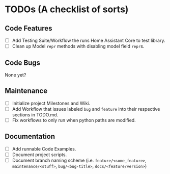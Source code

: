 # TODOs (A checklist of sorts)

## Code Features
- [ ] Add Testing Suite/Workflow the runs Home Assistant Core to test library.
- [ ] Clean up Model `repr` methods with disabling model field `repr`s.

## Code Bugs
None yet?

## Maintenance
- [ ] Initialize project Milestones and Wiki.
- [ ] Add Workflow that issues labeled `bug` and `feature` into their respective sections in TODO.md.
- [ ] Fix workflows to only run when python paths are modified.

## Documentation
- [ ] Add runnable Code Examples.
- [ ] Document project scripts.
- [ ] Document branch naming scheme (i.e. `feature/<some_feature>`, `maintenance/<stuff>`, `bug/<bug-title>`, `docs/<feature/version>`)
